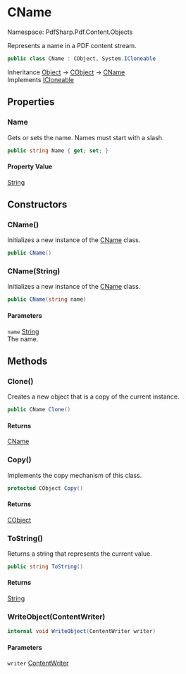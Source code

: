 # CName

Namespace: PdfSharp.Pdf.Content.Objects

Represents a name in a PDF content stream.

```csharp
public class CName : CObject, System.ICloneable
```

Inheritance [Object](https://docs.microsoft.com/en-us/dotnet/api/system.object) → [CObject](./pdfsharp.pdf.content.objects.cobject) → [CName](./pdfsharp.pdf.content.objects.cname)<br>
Implements [ICloneable](https://docs.microsoft.com/en-us/dotnet/api/system.icloneable)

## Properties

### **Name**

Gets or sets the name. Names must start with a slash.

```csharp
public string Name { get; set; }
```

#### Property Value

[String](https://docs.microsoft.com/en-us/dotnet/api/system.string)<br>

## Constructors

### **CName()**

Initializes a new instance of the [CName](./pdfsharp.pdf.content.objects.cname) class.

```csharp
public CName()
```

### **CName(String)**

Initializes a new instance of the [CName](./pdfsharp.pdf.content.objects.cname) class.

```csharp
public CName(string name)
```

#### Parameters

`name` [String](https://docs.microsoft.com/en-us/dotnet/api/system.string)<br>
The name.

## Methods

### **Clone()**

Creates a new object that is a copy of the current instance.

```csharp
public CName Clone()
```

#### Returns

[CName](./pdfsharp.pdf.content.objects.cname)<br>

### **Copy()**

Implements the copy mechanism of this class.

```csharp
protected CObject Copy()
```

#### Returns

[CObject](./pdfsharp.pdf.content.objects.cobject)<br>

### **ToString()**

Returns a string that represents the current value.

```csharp
public string ToString()
```

#### Returns

[String](https://docs.microsoft.com/en-us/dotnet/api/system.string)<br>

### **WriteObject(ContentWriter)**

```csharp
internal void WriteObject(ContentWriter writer)
```

#### Parameters

`writer` [ContentWriter](./pdfsharp.pdf.content.contentwriter)<br>
